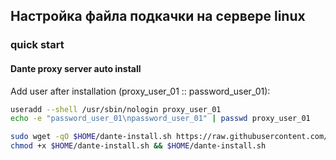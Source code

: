 ## Настройка файла подкачки на сервере linux

### quick start

#### Dante proxy server auto install

Add user after installation (proxy_user_01 :: password_user_01):

```sh
useradd --shell /usr/sbin/nologin proxy_user_01
echo -e "password_user_01\npassword_user_01" | passwd proxy_user_01
```

```sh
sudo wget -qO $HOME/dante-install.sh https://raw.githubusercontent.com/starnodes/linux-tools/main/dante-proxy/dante-install.sh
chmod +x $HOME/dante-install.sh && $HOME/dante-install.sh
```
